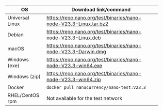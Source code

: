 | OS              | Download link/command                                             |
|-----------------|-------------------------------------------------------------------|
| Universal Linux | https://repo.nano.org/test/binaries/nano-node-V23.3-Linux.tar.bz2 |
| Debian          | https://repo.nano.org/test/binaries/nano-node-V23.3-Linux.deb     |
| macOS           | https://repo.nano.org/test/binaries/nano-node-V23.3-Darwin.dmg    |
| Windows (exe)   | https://repo.nano.org/test/binaries/nano-node-V23.3-win64.exe     |
| Windows (zip)   | https://repo.nano.org/test/binaries/nano-node-V23.3-win64.zip     |
| Docker          | `docker pull nanocurrency/nano-test:V23.3`                        |
| RHEL/CentOS rpm | Not available for the test network                                |
